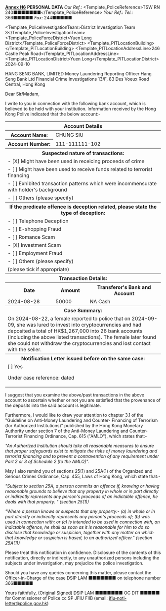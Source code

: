 **<u>Annex H6</u>**
**PERSONAL DATA**
*Our Ref.:* <Template_PoliceReference>TSW RN 240■■■■■■■</Template_PoliceReference>
*Your Ref.:* 
*Tel.:* 366■■■■■
*Fax:* 244■■■■■

<Template_PoliceInvestigationTeam>District Investigation Team 3</Template_PoliceInvestigationTeam>
<Template_PoliceForceDistrict>Yuen Long District</Template_PoliceForceDistrict>
<Template_PITLocationBuilding></Template_PITLocationBuilding>
<Template_PITLocationAddressLine>246 Castle Peak Road</Template_PITLocationAddressLine>
<Template_PITLocationDistrict>Yuen Long</Template_PITLocationDistrict>
2024-09-10

HANG SENG BANK, LIMITED
Money Laundering Reporting Officer
Hang Seng Bank Ltd
Financial Crime Investigations
13/F, 83 Des Voeux Road Central,
Hong Kong

Dear Sir/Madam,

I write to you in connection with the following bank account, which is believed to be held with your institution. Information received by the Hong Kong Polive indicated that the below account:-

<table>
<thead><tr><th colspan='3'>Account Details</th></tr></thead>
<tbody>
<tr><th>Account Name:</th><td colspan='2'><Template_Suspect2_Name>CHUNG SIU </Template_Suspect2_Name></td></tr><tr><th>Account Number:</th><td colspan='2'><Template_Suspect2_AccountNumber>111-111111-102 </Template_Suspect2_AccountNumber></td></tr>
<tr><th colspan='3'>Suspected nature of transactions:</th><tr><tr><td colspan='3'> - [X] Might have been used in receicing proceeds of crime</td></tr><tr><td colspan='3'> - [ ] Might have been used to receive funds related to terrorist financing</td></tr><tr><td colspan='3'> - [ ] Exhibited transaction patterns which were incommensurate with holder's background</td></tr><tr><td colspan='3'> - [ ] Others (please specify) </td></tr>
<tr><th colspan='3'>If the predicate offence is deception related, please state the type of deception:</th><tr><tr><td colspan='3'> - [ ] Telephone Deception</td></tr><tr><td colspan='3'> - [ ] E-shopping Fraud</td></tr><tr><td colspan='3'> - [ ] Romance Scam</td></tr><tr><td colspan='3'> - [X] Investment Scam</td></tr><tr><td colspan='3'> - [ ] Employment Fraud</td></tr><tr><td colspan='3'> - [ ] Others (please specify) </td></tr><tr><td colspan='3'>(please tick if appropriate)</td></tr>
<tr><th colspan='3'>Transaction Details:</th></tr><tr><th>Date</th><th>Amount</th><th>Transferor's Bank and Account</th></tr>
<tr><td><Template_Located_FraudPayment3_Date>2024-08-28</Template_Located_FraudPayment3_Date></td><td><Template_Located_FraudPayment3_Amount>50000</Template_Located_FraudPayment3_Amount></td><td><Template_Victim0_Account0_Bank>NA</Template_Victim0_Account0_Bank> <Template_Victim0_Account0_AccountNumber>Cash</Template_Victim0_Account0_AccountNumber></td></tr>
<tr><th colspan='3'>Case Summary:</th></tr><tr><td colspan='3'>On 2024-08-22, a female reported to police that on 2024-09-09, she was lured to invest into
cryptocurrencies and had deposited a total of HK$1,267,000 into 26 bank accounts
(including the above listed transactions). The female later found she could not withdraw the
cryptocurrencies and lost contact with the seller.</td></tr>
<tr><th colspan='3'>Notification Letter issued before on the same case:</th></tr><tr><td colspan='3'> [ ] Yes

Under case reference: dated </td></tr>
</tbody>
</table>

I suggest that you examine the above/past transactions in the above account to ascertain whether or not you are satisfied that the provenance of the deposits into the said account is legitimate.

Furthermore, I would like to draw your attention to chapter 3.1 of the "Guideline on Anti-Money Laundering and Counter- Financing of Terrorism (for Authorized Institutions)" published by the Hong Kong Monetary Authority under section 7 of the Anti-Money Laundering and Counter-Terrorist Financing Ordinance, Cap. 615 ("AMLO"), which states that:-

*"An Authorized Institution should take all reasonable measures to ensure that proper safeguards exist to mitigate the risks of money laundering and terrorist financing and to prevent a contravention of any requirement under Part 2 or 3 of Schedule 2 [to the AMLO]".*

May I also remind you of sections 25(1) and 25A(1) of the Organized and Serious Crimes Ordinance, Cap. 455, Laws of Hong Kong, which state that:-

*"Subject to section 25A, a person commits an offence if, knowing or having reasonable grounds to believe that any property in whole or in part directly or indirectly represents any person's proceeds of an indictable offence, he deals with that property. " (section 25(1))*

*\"Where a person knows or suspects that any property:-
(a) in whole or in part directly or indirectly represents any person's proceeds of;
(b) was used in connection with; or
(c) is intended to be used in connection with,
an indictable offence, he shall as soon as it is reasonable for him to do so disclose that knowledge or suspicion, together with any matter on which that knowledge or suspicion is based, to an authorized officer.\" (section 25A(1))*

Please treat this notification in confidence. Disclosure of the contents of this notification, directly or indirectly, to any unauthorized persons including the subjects under investigation, may prejudice the police investigation.

Should you have any queries concerning this matter, please contact the Officer-in-Charge of the case DSIP LAM ■■■■■■■ on telephone number 366■■■■■

Yours faithfully,
(Original Signed)
DSIP LAM ■■■■■■■
OC DIT ■■■■■
for Commissioner of Police
cc SP JFIU FIIB
(email: jfiu-noti-letter@police.gov.hk)
